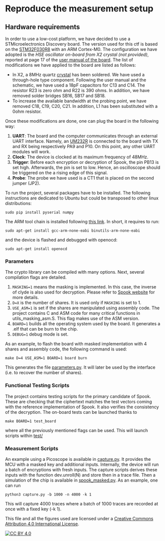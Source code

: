 # Reproduce the measurement setup

## Hardware requirements
In order to use a low-cost platform, we have decided to use a STMicroelectronics Discovery board. The version used for this ctf is based on the [STM32F030R8](https://www.st.com/content/st_com/en/products/microcontrollers-microprocessors/stm32-32-bit-arm-cortex-mcus/stm32-mainstream-mcus/stm32f0-series/stm32f0x0-value-line/stm32f030r8.html) with an ARM Cortex-M0. The configuration we have adopted is the _HSE oscillator on-board from X2 crystal (not provided)_, reported at page 17 of the [user manual of the board](https://www.st.com/resource/en/user_manual/dm00092306-discovery-kit-for-stm32f030-value-line-microcontrollers-stmicroelectronics.pdf). The list of modifications we have applied to the board are listed as follows:
*    In X2, a 8MHz quartz [crystal](https://be.farnell.com/txc/9b-8-000maaj-b/xtal-8-000mhz-18pf-hc-49s/dp/1842268?ost=crystal+9B-8.000MAAJ-B) has been soldered. We have used a through-hole type component. Following the user manual and the schematic, we have used a 18pF capacitors for C13 and C14. The resistor R23 is zero ohm and R22 is 390 ohms. In addition, we have removed solder bridges SB16, SB17 and SB18.
*    To increase the available bandwidth at the probing point, we have removed C18, C19, C20, C21. In addition, L1 has been substituted with a 0ohm resistor.

Once these modifications are done, one can plug the board in the following way:
1. **UART**: The board and the computer communicates through an external UART interface. Namely, an [UM232R](https://www.ftdichip.com/Support/Documents/DataSheets/Modules/DS_UM232R.pdf) is connected to the board with TX and RX being respectively PA9 and P10. On this point, any other UART modules will work.
2. **Clock**: The device is clocked at its maximum frequency of 48MHz.
3. **Trigger**: Before each encryption or decryption of Spook, the pin PB13 is set high. Afterwards, the pin is set to low. Hence, an oscilloscope should be triggered on the a rising edge of this signal.
4. **Probe**: The probe we have used is a CT1 that is placed on the second jumper (JP2).

To run the project, several packages have to be installed. The following instructions are dedicated to Ubuntu but could be transposed to other linux distributions:

```
sudo pip install pyserial numpy
```
The ARM tool chain is installed following [this link](https://blog.podkalicki.com/how-to-compile-and-burn-the-code-to-stm32-chip-on-linux-ubuntu/). In short, it requires to run:
```
sudo apt-get install gcc-arm-none-eabi binutils-arm-none-eabi

```
and the device is flashed and debugged with openocd:
```
sudo apt-get install openocd
```

### Parameters
The crypto library can be compiled with many options. Next, several compilation flags are detailed.
1. `MASKING=1` means the masking is implemented. In this case, the inverse of clyde is also used for decryption. Please refer to [Spook website](https://spook.dev/) for more details.
2. `D=X` is the number of shares. It is used only if `MASKING` is set to 1.
3. `USE_ASM=1` is set if the shares are manipulated using assembly code. The project contains C and ASM code for many critical functions in utils_masking_asm.S. This flag makes use of the ASM version.
4. `BOARD=1` builds all the operating system used by the board. It generates a .elf that can be burn to the chip.
5. `DEBUG=1` debug mode is set.

As an example, to flash the board with masked implementation with 4 shares and assembly code, the following command is used:
```
make D=4 USE_ASM=1 BOARD=1 board burn
```
This generates the file [parameters.py](interface/parameters.py). It will later be used by the interface (i.e. to recover the number of shares).

### Functional Testing Scripts
The project contains testing scripts for the primary candidate of Spook. These are checking that the ciphertext matches the test vectors coming with the reference implementation of Spook. It also verifies the consistency of the decryption.
The on-board tests can be launched thanks to
```
make BOARD=1 test_board
```
where all the previously mentioned flags can be used. This will launch scripts within [test/](test/)

### Measurement Scripts

An example using a Picoscope is available in [capture.py](capture/capture.py). It provides the MCU with a masked key and additional inputs. Internally, the device will run a batch of encryptions with fresh inputs. The capture scripts derives these inputs with the function dev.unroll(N) and store then in a trace file. Then a simulation of the chip is available in [spook_masked.py](interface/spook_masked.py). As an example, one can run
```
python3 capture.py -b 1000 -n 4000 -k 1

```
This will capture 4000 traces where a batch of 1000 traces are recorded at once with a fixed key (-k 1).

This file and all the figures used are licensed under a [Creative Commons Attribution 4.0 International
License][cc-by].

[![CC BY 4.0][cc-by-image]][cc-by]

[cc-by]: http://creativecommons.org/licenses/by/4.0/
[cc-by-image]: https://i.creativecommons.org/l/by/4.0/88x31.png
[cc-by-shield]: https://img.shields.io/badge/License-CC%20BY%204.0-lightgrey.svg

